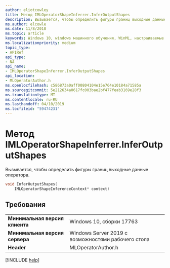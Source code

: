 ```yaml
---
author: eliotcowley
title: Метод IMLOperatorShapeInferrer.InferOutputShapes
description: Вызывается, чтобы определить фигуры границ выходные данные оператора.
ms.author: elcowle
ms.date: 11/8/2018
ms.topic: article
keywords: Windows 10, windows машинного обучения, WinML, настраиваемые операторы, InferOutputShapes
ms.localizationpriority: medium
topic_type:
- APIRef
api_type:
- NA
api_name:
- IMLOperatorShapeInferrer.InferOutputShapes
api_location:
- MLOperatorAuthor.h
ms.openlocfilehash: c586873a0aff00804104e15e764e10184a71585a
ms.sourcegitcommit: 5e212634a0617fc003bae2bf477feab3169e28f3
ms.translationtype: MT
ms.contentlocale: ru-RU
ms.lasthandoff: 04/10/2019
ms.locfileid: "59474231"
---
```

# <a name="imloperatorshapeinferrerinferoutputshapes-method"></a>Метод IMLOperatorShapeInferrer.InferOutputShapes

Вызывается, чтобы определить фигуры границ выходные данные оператора.

```cpp
void InferOutputShapes(
    IMLOperatorShapeInferenceContext* context)
```

## <a name="requirements"></a>Требования

| | |
|-|-|
| **Минимальная версия клиента** | Windows 10, сборки 17763 |
| **Минимальная версия сервера** | Windows Server 2019 с возможностями рабочего стола |
| **Header** | MLOperatorAuthor.h |

[!INCLUDE [help](../includes/get-help.md)]
